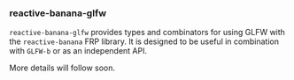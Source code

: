 ### reactive-banana-glfw

`reactive-banana-glfw` provides types and combinators for using GLFW with the
`reactive-banana` FRP library. It is designed to be useful in combination with
`GLFW-b` or as an independent API.

More details will follow soon.
